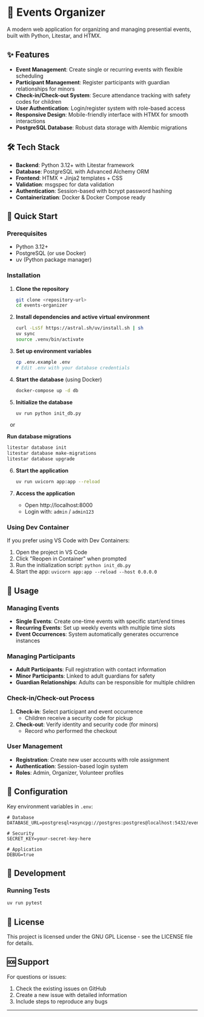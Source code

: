 # 📅 Events Organizer

A modern web application for organizing and managing presential events, built with Python, Litestar, and HTMX.

## ✨ Features

- **Event Management**: Create single or recurring events with flexible scheduling
- **Participant Management**: Register participants with guardian relationships for minors
- **Check-in/Check-out System**: Secure attendance tracking with safety codes for children
- **User Authentication**: Login/register system with role-based access
- **Responsive Design**: Mobile-friendly interface with HTMX for smooth interactions
- **PostgreSQL Database**: Robust data storage with Alembic migrations

## 🛠️ Tech Stack

- **Backend**: Python 3.12+ with Litestar framework
- **Database**: PostgreSQL with Advanced Alchemy ORM
- **Frontend**: HTMX + Jinja2 templates + CSS
- **Validation**: msgspec for data validation
- **Authentication**: Session-based with bcrypt password hashing
- **Containerization**: Docker & Docker Compose ready

## 🚀 Quick Start

### Prerequisites

- Python 3.12+
- PostgreSQL (or use Docker)
- uv (Python package manager)

### Installation

1. **Clone the repository**
   ```bash
   git clone <repository-url>
   cd events-organizer
   ```

2. **Install dependencies and active virtual environment**
   ```bash
   curl -LsSf https://astral.sh/uv/install.sh | sh
   uv sync
   source .venv/bin/activate
   ```

3. **Set up environment variables**
   ```bash
   cp .env.example .env
   # Edit .env with your database credentials
   ```

4. **Start the database** (using Docker)
   ```bash
   docker-compose up -d db
   ```

5. **Initialize the database**
   ```bash
   uv run python init_db.py
   ```
&nbsp;&nbsp;or

 **Run database migrations**
   ```bash
   litestar database init
   litestar database make-migrations
   litestar database upgrade
   ```

6. **Start the application**
   ```bash
   uv run uvicorn app:app --reload
   ```

7. **Access the application**
   - Open http://localhost:8000
   - Login with: `admin` / `admin123`

### Using Dev Container

If you prefer using VS Code with Dev Containers:

1. Open the project in VS Code
2. Click "Reopen in Container" when prompted
3. Run the initialization script: `python init_db.py`
4. Start the app: `uvicorn app:app --reload --host 0.0.0.0`

## 📖 Usage

### Managing Events

- **Single Events**: Create one-time events with specific start/end times
- **Recurring Events**: Set up weekly events with multiple time slots
- **Event Occurrences**: System automatically generates occurrence instances

### Managing Participants

- **Adult Participants**: Full registration with contact information
- **Minor Participants**: Linked to adult guardians for safety
- **Guardian Relationships**: Adults can be responsible for multiple children

### Check-in/Check-out Process

1. **Check-in**: Select participant and event occurrence
   - Children receive a security code for pickup
2. **Check-out**: Verify identity and security code (for minors)
   - Record who performed the checkout

### User Management

- **Registration**: Create new user accounts with role assignment
- **Authentication**: Session-based login system
- **Roles**: Admin, Organizer, Volunteer profiles


## 🔧 Configuration

Key environment variables in `.env`:

```env
# Database
DATABASE_URL=postgresql+asyncpg://postgres:postgres@localhost:5432/events_organizer

# Security
SECRET_KEY=your-secret-key-here

# Application
DEBUG=true
```

## 🧪 Development

### Running Tests

```bash
uv run pytest
```

## 📄 License

This project is licensed under the GNU GPL License - see the LICENSE file for details.

## 🆘 Support

For questions or issues:
1. Check the existing issues on GitHub
2. Create a new issue with detailed information
3. Include steps to reproduce any bugs

---
